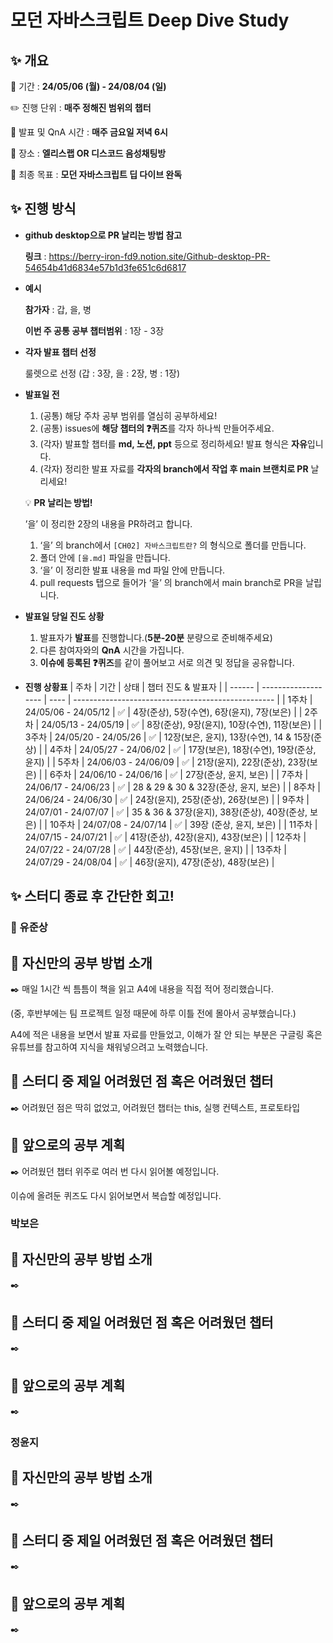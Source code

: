# 모던 자바스크립트 Deep Dive Study

## ✨ 개요

📅 기간 : **24/05/06 (월) - 24/08/04 (일)**

✏️ 진행 단위 : **매주 정해진 범위의 챕터**

🎁 발표 및 QnA 시간 : **매주 금요일 저녁 6시**

💬 장소 : **엘리스랩 OR 디스코드 음성채팅방**

🚩 최종 목표 : **모던 자바스크립트 딥 다이브 완독**

## ✨ 진행 방식

- **github desktop으로 PR 날리는 방법 참고**

  **링크** : https://berry-iron-fd9.notion.site/Github-desktop-PR-54654b41d6834e57b1d3fe651c6d6817

- **예시**

  **참가자** : 갑, 을, 병

  **이번 주 공통 공부 챕터범위** : 1장 - 3장

- **각자 발표 챕터 선정**

  룰렛으로 선정 (갑 : 3장, 을 : 2장, 병 : 1장)

- **발표일 전**

  1. (공통) 해당 주차 공부 범위를 열심히 공부하세요!
  2. (공통) issues에 **해당 챕터의 ❓퀴즈**를 각자 하나씩 만들어주세요.
  3. (각자) 발표할 챕터를 **md, 노션, ppt** 등으로 정리하세요! 발표 형식은 **자유**입니다.
  4. (각자) 정리한 발표 자료를 **각자의 branch에서 작업 후 main 브랜치로 PR** 날리세요!

  💡 **PR 날리는 방법!**

  ’을’ 이 정리한 2장의 내용을 PR하려고 합니다.

  1.  ‘을’ 의 branch에서 `[CH02] 자바스크립트란?` 의 형식으로 폴더를 만듭니다.
  2.  폴더 안에 `[을.md]` 파일을 만듭니다.
  3.  ‘을’ 이 정리한 발표 내용을 md 파일 안에 만듭니다.
  4.  pull requests 탭으로 들어가 ‘을’ 의 branch에서 main branch로 PR을 날립니다.

- **발표일 당일 진도 상황**

  1. 발표자가 **발표**를 진행합니다.(**5분-20분** 분량으로 준비해주세요)
  2. 다른 참여자와의 **QnA** 시간을 가집니다.
  3. **이슈에 등록된 ❓퀴즈**를 같이 풀어보고 서로 의견 및 정답을 공유합니다.

- **진행 상황표**
  | 주차 | 기간 | 상태 | 챕터 진도 & 발표자 |
  | ------ | ------------------- | ---- | -------------------------------------------------- |
  | 1주차 | 24/05/06 - 24/05/12 | ✅ | 4장(준상), 5장(수연), 6장(윤지), 7장(보은) |
  | 2주차 | 24/05/13 - 24/05/19 | ✅ | 8장(준상), 9장(윤지), 10장(수연), 11장(보은) |
  | 3주차 | 24/05/20 - 24/05/26 | ✅ | 12장(보은, 윤지), 13장(수연), 14 & 15장(준상) |
  | 4주차 | 24/05/27 - 24/06/02 | ✅ | 17장(보은), 18장(수연), 19장(준상, 윤지) |
  | 5주차 | 24/06/03 - 24/06/09 | ✅ | 21장(윤지), 22장(준상), 23장(보은) |
  | 6주차 | 24/06/10 - 24/06/16 | ✅ | 27장(준상, 윤지, 보은) |
  | 7주차 | 24/06/17 - 24/06/23 | ✅ | 28 & 29 & 30 & 32장(준상, 윤지, 보은) |
  | 8주차 | 24/06/24 - 24/06/30 | ✅ | 24장(윤지), 25장(준상), 26장(보은) |
  | 9주차 | 24/07/01 - 24/07/07 | ✅ | 35 & 36 & 37장(윤지), 38장(준상), 40장(준상, 보은) |
  | 10주차 | 24/07/08 - 24/07/14 | ✅ | 39장 (준상, 윤지, 보은) |
  | 11주차 | 24/07/15 - 24/07/21 | ✅ | 41장(준상), 42장(윤지), 43장(보은) |
  | 12주차 | 24/07/22 - 24/07/28 | ✅ | 44장(준상), 45장(보은, 윤지) |
  | 13주차 | 24/07/29 - 24/08/04 | ✅ | 46장(윤지), 47장(준상), 48장(보은) |

## ✨ 스터디 종료 후 간단한 회고!

### 👴 유준상

## 💫 자신만의 공부 방법 소개

✒️ 매일 1시간 씩 틈틈이 책을 읽고 A4에 내용을 직접 적어 정리했습니다.

(중, 후반부에는 팀 프로젝트 일정 때문에 하루 이틀 전에 몰아서 공부했습니다.)

A4에 적은 내용을 보면서 발표 자료를 만들었고, 이해가 잘 안 되는 부분은 구글링 혹은 유튜브를 참고하여 지식을 채워넣으려고 노력했습니다.

## 💫 스터디 중 제일 어려웠던 점 혹은 어려웠던 챕터

✒️ 어려웠던 점은 딱히 없었고, 어려웠던 챕터는 this, 실행 컨텍스트, 프로토타입

## 💫 앞으로의 공부 계획

✒️ 어려웠던 챕터 위주로 여러 번 다시 읽어볼 예정입니다.

이슈에 올려둔 퀴즈도 다시 읽어보면서 복습할 예정입니다.

### 박보은

## 💫 자신만의 공부 방법 소개

✒️

## 💫 스터디 중 제일 어려웠던 점 혹은 어려웠던 챕터

✒️

## 💫 앞으로의 공부 계획

✒️

### 정윤지

## 💫 자신만의 공부 방법 소개

✒️

## 💫 스터디 중 제일 어려웠던 점 혹은 어려웠던 챕터

✒️

## 💫 앞으로의 공부 계획

✒️
